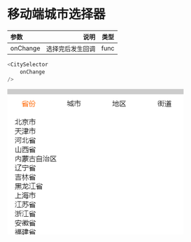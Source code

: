# 移动端城市选择器

| 参数      |     说明|   类型|
| :-------- | --------:| :------: |
| onChange|   选择完后发生回调|  func|


```javascript
<CitySelector
	onChange
/>
```

![](city-picker.png)
